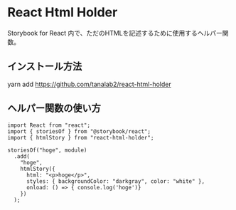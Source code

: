 # React Html Holder

Storybook for React 内で、ただのHTMLを記述するために使用するヘルパー関数。

## インストール方法

yarn add https://github.com/tanalab2/react-html-holder

## ヘルパー関数の使い方

```
import React from "react";
import { storiesOf } from "@storybook/react";
import { htmlStory } from "react-html-holder";

storiesOf("hoge", module)
  .add(
    "hoge",
    htmlStory({
      html: "<p>hoge</p>",
      styles: { backgroundColor: "darkgray", color: "white" },
      onload: () => { console.log('hoge')}
    })
  );
```
